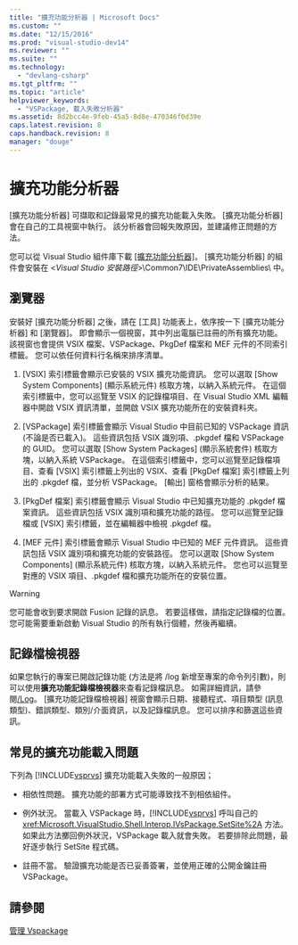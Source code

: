 ```yaml
---
title: "擴充功能分析器 | Microsoft Docs"
ms.custom: ""
ms.date: "12/15/2016"
ms.prod: "visual-studio-dev14"
ms.reviewer: ""
ms.suite: ""
ms.technology: 
  - "devlang-csharp"
ms.tgt_pltfrm: ""
ms.topic: "article"
helpviewer_keywords: 
  - "VSPackage, 載入失敗分析器"
ms.assetid: 8d2bcc4e-9feb-45a5-8d8e-470346f0d39e
caps.latest.revision: 8
caps.handback.revision: 8
manager: "douge"
---
```

# 擴充功能分析器
\[擴充功能分析器\] 可擷取和記錄最常見的擴充功能載入失敗。 \[擴充功能分析器\] 會在自己的工具視窗中執行。 該分析器會回報失敗原因，並建議修正問題的方法。  
  
 您可以從 Visual Studio 組件庫下載 [\[擴充功能分析器\]](http://go.microsoft.com/fwlink/?LinkId=205840)。 \[擴充功能分析器\] 的組件會安裝在 \<*Visual Studio 安裝路徑*\>\\Common7\\IDE\\PrivateAssemblies\\ 中。  
  
## 瀏覽器  
 安裝好 \[擴充功能分析器\] 之後，請在 \[工具\] 功能表上，依序按一下 \[擴充功能分析器\] 和 \[瀏覽器\]。 即會顯示一個視窗，其中列出電腦已註冊的所有擴充功能。 該視窗也會提供 VSIX 檔案、VSPackage、PkgDef 檔案和 MEF 元件的不同索引標籤。 您可以依任何資料行名稱來排序清單。  
  
1.  \[VSIX\] 索引標籤會顯示已安裝的 VSIX 擴充功能資訊。 您可以選取 \[Show System Components\] \(顯示系統元件\) 核取方塊，以納入系統元件。 在這個索引標籤中，您可以巡覽至 VSIX 的記錄檔項目、在 Visual Studio XML 編輯器中開啟 VSIX 資訊清單，並開啟 VSIX 擴充功能所在的安裝資料夾。  
  
2.  \[VSPackage\] 索引標籤會顯示 Visual Studio 中目前已知的 VSPackage 資訊 \(不論是否已載入\)。 這些資訊包括 VSIX 識別項、.pkgdef 檔和 VSPackage 的 GUID。 您可以選取 \[Show System Packages\] \(顯示系統套件\) 核取方塊，以納入系統 VSPackage。 在這個索引標籤中，您可以巡覽至記錄檔項目、查看 \[VSIX\] 索引標籤上列出的 VSIX、查看 \[PkgDef 檔案\] 索引標籤上列出的 .pkgdef 檔，並分析 VSPackage。 \[輸出\] 窗格會顯示分析的結果。  
  
3.  \[PkgDef 檔案\] 索引標籤會顯示 Visual Studio 中已知擴充功能的 .pkgdef 檔案資訊。 這些資訊包括 VSIX 識別項和擴充功能的路徑。 您可以巡覽至記錄檔或 \[VSIX\] 索引標籤，並在編輯器中檢視 .pkgdef 檔。  
  
4.  \[MEF 元件\] 索引標籤會顯示 Visual Studio 中已知的 MEF 元件資訊。 這些資訊包括 VSIX 識別項和擴充功能的安裝路徑。 您可以選取 \[Show System Components\] \(顯示系統元件\) 核取方塊，以納入系統元件。 您也可以巡覽至對應的 VSIX 項目、.pkgdef 檔和擴充功能所在的安裝位置。  
  
> [!WARNING]
>  您可能會收到要求開啟 Fusion 記錄的訊息。 若要這樣做，請指定記錄檔的位置。 您可能需要重新啟動 Visual Studio 的所有執行個體，然後再繼續。  
  
## 記錄檔檢視器  
 如果您執行的專案已開啟記錄功能 \(方法是將 \/log 新增至專案的命令列引數\)，則可以使用**擴充功能記錄檔檢視器**來查看記錄檔訊息。 如需詳細資訊，請參閱[\/Log](../Topic/-Log%20\(devenv.exe\).md)。 \[擴充功能記錄檔檢視器\] 視窗會顯示日期、接聽程式、項目類型 \(訊息類型\)、錯誤類型、類別\/介面資訊，以及記錄檔訊息。 您可以排序和篩選這些資訊。  
  
## 常見的擴充功能載入問題  
 下列為 [!INCLUDE[vsprvs](../assembler/masm/includes/vsprvs_md.md)] 擴充功能載入失敗的一般原因；  
  
-   相依性問題。 擴充功能的部署方式可能導致找不到相依組件。  
  
-   例外狀況。 當載入 VSPackage 時，[!INCLUDE[vsprvs](../assembler/masm/includes/vsprvs_md.md)] 呼叫自己的 <xref:Microsoft.VisualStudio.Shell.Interop.IVsPackage.SetSite%2A> 方法。 如果此方法擲回例外狀況，VSPackage 載入就會失敗。 若要排除此問題，最好逐步執行 SetSite 程式碼。  
  
-   註冊不當。 驗證擴充功能是否已妥善簽署，並使用正確的公開金鑰註冊 VSPackage。  
  
## 請參閱  
 [管理 Vspackage](../Topic/Managing%20VSPackages.md)